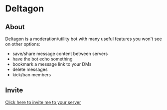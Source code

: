 # Deltagon
## About
Deltagon is a moderation/utility bot with many useful features you won't see on other options:
- save/share message content between servers
- have the bot echo something
- bookmark a message link to your DMs
- delete messages
- kick/ban members
## Invite
[Click here to invite me to your server](https://discord.com/api/oauth2/authorize?client_id=798221863620575244&permissions=141318&scope=bot)
